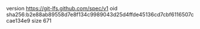 version https://git-lfs.github.com/spec/v1
oid sha256:b2e88ab89558d7e8f134c9989043d25d4ffde45136cd7cbf6116507ccae134e9
size 671

